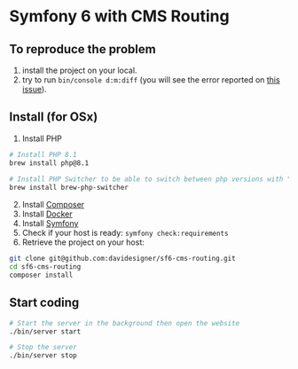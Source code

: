 # Symfony 6 with CMS Routing

## To reproduce the problem

1. install the project on your local.
2. try to run `bin/console d:m:diff` (you will see the error reported on [this issue](https://github.com/symfony-cmf/routing-bundle/issues/477)).

## Install (for OSx)

1. Install PHP

```bash
# Install PHP 8.1
brew install php@8.1
   
# Install PHP Switcher to be able to switch between php versions with "phpswitch.sh 8.1"
brew install brew-php-switcher
```  

2. Install [Composer](https://getcomposer.org/download/)
3. Install [Docker](https://docs.docker.com/desktop/mac/install/)
4. Install [Symfony](https://symfony.com/download)
5. Check if your host is ready: `symfony check:requirements`
6. Retrieve the project on your host:

```bash
git clone git@github.com:davidesigner/sf6-cms-routing.git
cd sf6-cms-routing
composer install
```


## Start coding

```bash
# Start the server in the background then open the website
./bin/server start

# Stop the server
./bin/server stop
```
